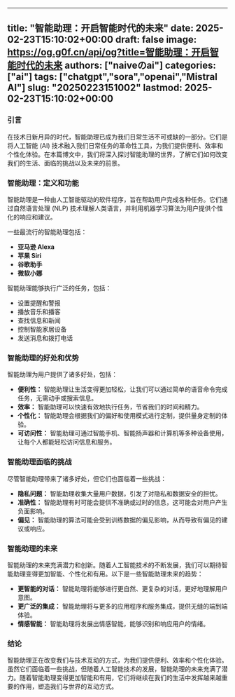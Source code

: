 
---
title: "智能助理：开启智能时代的未来"
date: 2025-02-23T15:10:02+00:00
draft: false
image: https://og.g0f.cn/api/og?title=智能助理：开启智能时代的未来
authors: ["naiveのai"]
categories: ["ai"]
tags: ["chatgpt","sora","openai","Mistral AI"]
slug: "20250223151002"
lastmod: 2025-02-23T15:10:02+00:00
---
### 引言

在技术日新月异的时代，智能助理已成为我们日常生活不可或缺的一部分。它们是将人工智能 (AI) 技术融入我们日常任务的革命性工具，为我们提供便利、效率和个性化体验。在本篇博文中，我们将深入探讨智能助理的世界，了解它们如何改变我们的生活、面临的挑战以及未来的前景。

### 智能助理：定义和功能

智能助理是一种由人工智能驱动的软件程序，旨在帮助用户完成各种任务。它们通过自然语言处理 (NLP) 技术理解人类语言，并利用机器学习算法为用户提供个性化的响应和建议。

一些最流行的智能助理包括：

- **亚马逊 Alexa**
- **苹果 Siri**
- **谷歌助手**
- **微软小娜**

智能助理能够执行广泛的任务，包括：

- 设置提醒和警报
- 播放音乐和播客
- 查找信息和新闻
- 控制智能家居设备
- 发送消息和拨打电话

### 智能助理的好处和优势

智能助理为用户提供了诸多好处，包括：

- **便利性：** 智能助理让生活变得更加轻松，让我们可以通过简单的语音命令完成任务，无需动手或搜索信息。
- **效率：** 智能助理可以快速有效地执行任务，节省我们的时间和精力。
- **个性化：** 智能助理会根据我们的偏好和使用模式进行定制，提供量身定制的体验。
- **可访问性：** 智能助理可通过智能手机、智能扬声器和计算机等多种设备使用，让每个人都能轻松访问信息和服务。

### 智能助理面临的挑战

尽管智能助理带来了诸多好处，但它们也面临着一些挑战：

- **隐私问题：** 智能助理收集大量用户数据，引发了对隐私和数据安全的担忧。
- **准确性：** 智能助理有时可能会提供不准确或过时的信息，这可能会对用户产生负面影响。
- **偏见：** 智能助理的算法可能会受到训练数据的偏见影响，从而导致有偏见的建议或响应。

### 智能助理的未来

智能助理的未来充满潜力和创新。随着人工智能技术的不断发展，我们可以期待智能助理变得更加智能、个性化和有用。以下是一些智能助理未来的趋势：

- **更智能的对话：** 智能助理将能够进行更自然、更复杂的对话，更好地理解用户意图。
- **更广泛的集成：** 智能助理将与更多的应用程序和服务集成，提供无缝的端到端体验。
- **情感智能：** 智能助理将发展出情感智能，能够识别和响应用户的情绪。

### 结论

智能助理正在改变我们与技术互动的方式，为我们提供便利、效率和个性化体验。虽然它们面临着一些挑战，但随着人工智能技术的发展，智能助理的未来充满了潜力。随着智能助理变得更加智能和有用，它们将继续在我们的生活中发挥越来越重要的作用，塑造我们与世界的互动方式。
